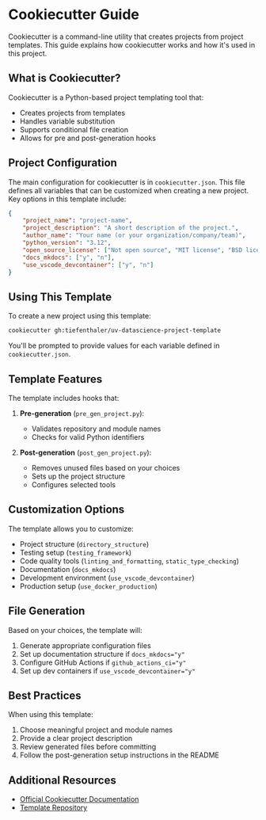 # Cookiecutter Guide

Cookiecutter is a command-line utility that creates projects from project templates. This guide explains how cookiecutter works and how it's used in this project.

## What is Cookiecutter?

Cookiecutter is a Python-based project templating tool that:

- Creates projects from templates
- Handles variable substitution
- Supports conditional file creation
- Allows for pre and post-generation hooks

## Project Configuration

The main configuration for cookiecutter is in `cookiecutter.json`. This file defines all variables that can be customized when creating a new project. Key options in this template include:

```json
{
    "project_name": "project-name",
    "project_description": "A short description of the project.",
    "author_name": "Your name (or your organization/company/team)",
    "python_version": "3.12",
    "open_source_license": ["Not open source", "MIT license", "BSD license", "Apache-2.0"],
    "docs_mkdocs": ["y", "n"],
    "use_vscode_devcontainer": ["y", "n"]
}
```

## Using This Template

To create a new project using this template:

```bash
cookiecutter gh:tiefenthaler/uv-datascience-project-template
```

You'll be prompted to provide values for each variable defined in `cookiecutter.json`.

## Template Features

The template includes hooks that:

1. **Pre-generation** (`pre_gen_project.py`):
   - Validates repository and module names
   - Checks for valid Python identifiers

2. **Post-generation** (`post_gen_project.py`):
   - Removes unused files based on your choices
   - Sets up the project structure
   - Configures selected tools

## Customization Options

The template allows you to customize:

- Project structure (`directory_structure`)
- Testing setup (`testing_framework`)
- Code quality tools (`linting_and_formatting`, `static_type_checking`)
- Documentation (`docs_mkdocs`)
- Development environment (`use_vscode_devcontainer`)
- Production setup (`use_docker_production`)

## File Generation

Based on your choices, the template will:

1. Generate appropriate configuration files
2. Set up documentation structure if `docs_mkdocs="y"`
3. Configure GitHub Actions if `github_actions_ci="y"`
4. Set up dev containers if `use_vscode_devcontainer="y"`

## Best Practices

When using this template:

1. Choose meaningful project and module names
2. Provide a clear project description
3. Review generated files before committing
4. Follow the post-generation setup instructions in the README

## Additional Resources

- [Official Cookiecutter Documentation](https://cookiecutter.readthedocs.io/)
- [Template Repository](https://github.com/tiefenthaler/uv-datascience-project-template)